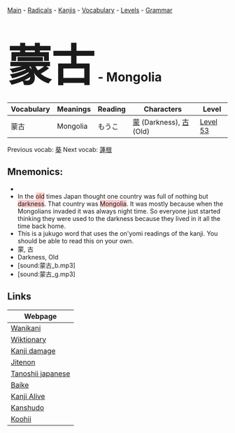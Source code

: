 <style> bigfont {font-size: 100px}</style>
[Main](../README.md) -
[Radicals](../radicals.md) -
[Kanjis](../kanjis.md) -
[Vocabulary](../vocabulary.md) -
[Levels](../levels.md) -
[Grammar](../grammar.md)
# <bigfont> 蒙古</bigfont> - Mongolia 

| Vocabulary | Meanings | Reading | Characters | Level |
| --- | --- | --- | --- | --- |
| 蒙古 | Mongolia | もうこ |  [蒙](../kanjis/蒙.md) (Darkness), [古](../kanjis/古.md) (Old) | [Level 53](../levels/wk_level53.md) |

Previous vocab: [葵](葵.md) Next vocab: [蓮根](蓮根.md) 

## Mnemonics:

* 
* In the <span style="background-color:#ffcccb"> old</span> times Japan thought one country was full of nothing but <span style="background-color:#ffcccb"> darkness</span>. That country was <span style="background-color:#ffcccb"> Mongolia</span>. It was mostly because when the Mongolians invaded it was always night time. So everyone just started thinking they were used to the darkness because they lived in it all the time back home.
* This is a jukugo word that uses the on'yomi readings of the kanji. You should be able to read this on your own.
* 蒙, 古
* Darkness, Old
* [sound:蒙古_b.mp3]
* [sound:蒙古_g.mp3]


## Links 

| Webpage |
| --- |
| [Wanikani          ](https://www.wanikani.com/kanji/蒙古) |
| [Wiktionary        ](https://en.wiktionary.org/wiki/蒙古) |
| [Kanji damage      ](http://www.kanjidamage.com/kanji/search?utf8=✓&q=蒙古) |
| [Jitenon           ](https://jitenon.com/kanji/蒙古) |
| [Tanoshii japanese ](https://www.tanoshiijapanese.com/dictionary/kanji.cfm?k=蒙古) |
| [Baike             ](https://baike.baidu.com/item/蒙古) |
| [Kanji Alive       ](https://app.kanjialive.com/蒙古) |
| [Kanshudo          ](https://www.kanshudo.com/searchmn?q=蒙古) |
| [Koohii            ](https://kanji.koohii.com/study/kanji/蒙古) |
